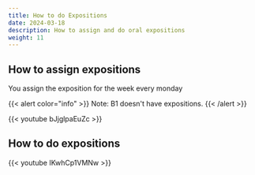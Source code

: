 ```yaml
---
title: How to do Expositions
date: 2024-03-18
description: How to assign and do oral expositions
weight: 11
---
```


## How to assign expositions

You assign the exposition for the week every monday

{{< alert color="info" >}}
Note: B1 doesn't have expositions.
{{< /alert >}}

{{< youtube bJjglpaEuZc >}}

## How to do expositions

{{< youtube IKwhCp1VMNw >}}
